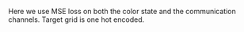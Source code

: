Here we use MSE loss on both the color state and the communication channels.
Target grid is one hot encoded.